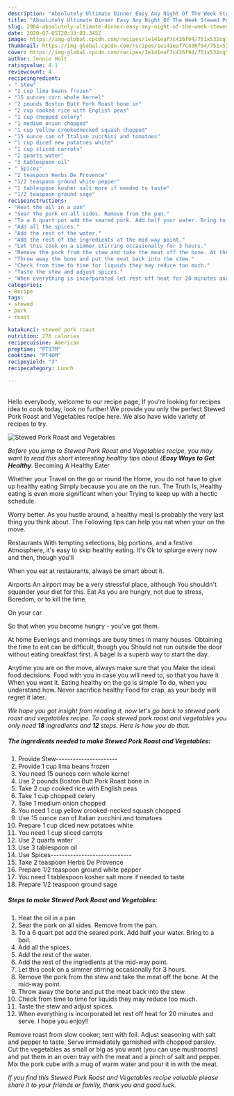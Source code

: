 ```yaml
---
description: "Absolutely Ultimate Dinner Easy Any Night Of The Week Stewed Pork Roast and Vegetables"
title: "Absolutely Ultimate Dinner Easy Any Night Of The Week Stewed Pork Roast and Vegetables"
slug: 2904-absolutely-ultimate-dinner-easy-any-night-of-the-week-stewed-pork-roast-and-vegetables
date: 2020-07-05T20:33:01.345Z
image: https://img-global.cpcdn.com/recipes/1e141eaf7c436f94/751x532cq70/stewed-pork-roast-and-vegetables-recipe-main-photo.jpg
thumbnail: https://img-global.cpcdn.com/recipes/1e141eaf7c436f94/751x532cq70/stewed-pork-roast-and-vegetables-recipe-main-photo.jpg
cover: https://img-global.cpcdn.com/recipes/1e141eaf7c436f94/751x532cq70/stewed-pork-roast-and-vegetables-recipe-main-photo.jpg
author: Jennie Holt
ratingvalue: 4.1
reviewcount: 4
recipeingredient:
- " Stew"
- "1 cup lima beans frozen"
- "15 ounces corn whole kernel"
- "2 pounds Boston Butt Pork Roast bone in"
- "2 cup cooked rice with English peas"
- "1 cup chopped celery"
- "1 medium onion chopped"
- "1 cup yellow crookednecked squash chopped"
- "15 ounce can of Italian zucchini and tomatoes"
- "1 cup diced new potatoes white"
- "1 cup sliced carrots"
- "2 quarts water"
- "3 tablespoon oil"
- " Spices"
- "2 teaspoon Herbs De Provence"
- "1/2 teaspoon ground white pepper"
- "1 tablespoon kosher salt more if needed to taste"
- "1/2 teaspoon ground sage"
recipeinstructions:
- "Heat the oil in a pan"
- "Sear the pork on all sides. Remove from the pan."
- "To a 6 quart pot add the seared pork. Add half your water. Bring to a boil."
- "Add all the spices."
- "Add the rest of the water."
- "Add the rest of the ingredients at the mid-way point."
- "Let this cook on a simmer stirring occasionally for 3 hours."
- "Remove the pork from the stew and take the meat off the bone. At the mid-way point."
- "Throw away the bone and put the meat back into the stew."
- "Check from time to time for liquids they may reduce too much."
- "Taste the stew and adjust spices."
- "When everything is incorporated let rest off heat for 20 minutes and serve. I hope you enjoy!!"
categories:
- Recipe
tags:
- stewed
- pork
- roast

katakunci: stewed pork roast 
nutrition: 276 calories
recipecuisine: American
preptime: "PT37M"
cooktime: "PT40M"
recipeyield: "3"
recipecategory: Lunch

---
```

<br>
Hello everybody, welcome to our recipe page, If you're looking for recipes idea to cook today, look no further! We provide you only the perfect Stewed Pork Roast and Vegetables recipe here. We also have wide variety of recipes to try.
<br>


![Stewed Pork Roast and Vegetables](https://img-global.cpcdn.com/recipes/1e141eaf7c436f94/751x532cq70/stewed-pork-roast-and-vegetables-recipe-main-photo.jpg)

<i>Before you jump to Stewed Pork Roast and Vegetables recipe, you may want to read this short interesting healthy tips about {<strong>Easy Ways to Get Healthy</strong>.</i>
Becoming A Healthy Eater

Whether your Travel on the go or round the
Home, you do not have to give up healthy eating
Simply because you are on the run. The Truth Is,
Healthy eating is even more significant when your
Trying to keep up with a hectic schedule.


Worry better. As you hustle around, a healthy meal
Is probably the very last thing you think about. The
Following tips can help you eat when your on the move.

Restaurants
With tempting selections, big portions, and a festive
Atmosphere, it's easy to skip healthy eating. It's
Ok to splurge every now and then, though you'll

When you eat at restaurants, always be smart
about it.

Airports
An airport may be a very stressful place, although
You shouldn't squander your diet for this. Eat
As you are hungry, not due to stress,
Boredom, or to kill the time.

On your car

So that when you become hungry - you've got them.

At home
Evenings and mornings are busy times in many houses.
Obtaining the time to eat can be difficult, though you
Should not run outside the door without eating breakfast
first. 
A bagel is a superb way to start the day.

Anytime you are on the move, always make sure that you
Make the ideal food decisions. 
Food with you in case you will need to, so that you have it
When you want it. Eating healthy on the go is simple 
To do, when you understand how. Never sacrifice healthy
Food for crap, as your body will regret it later.


<i>We hope you got insight from reading it, now let's go back to stewed pork roast and vegetables recipe. To cook stewed pork roast and vegetables you only need <strong>18</strong> ingredients and <strong>12</strong> steps. Here is how you do that.
</i>

##### The ingredients needed to make Stewed Pork Roast and Vegetables:

1. Provide  Stew----------------------
1. Provide 1 cup lima beans frozen
1. You need 15 ounces corn whole kernel
1. Use 2 pounds Boston Butt Pork Roast bone in
1. Take 2 cup cooked rice with English peas
1. Take 1 cup chopped celery
1. Take 1 medium onion chopped
1. You need 1 cup yellow crooked-necked squash chopped
1. Use 15 ounce can of Italian zucchini and tomatoes
1. Prepare 1 cup diced new potatoes white
1. You need 1 cup sliced carrots
1. Use 2 quarts water
1. Use 3 tablespoon oil
1. Use  Spices-----------------------------
1. Take 2 teaspoon Herbs De Provence
1. Prepare 1/2 teaspoon ground white pepper
1. You need 1 tablespoon kosher salt more if needed to taste
1. Prepare 1/2 teaspoon ground sage


##### Steps to make Stewed Pork Roast and Vegetables:

1. Heat the oil in a pan
1. Sear the pork on all sides. Remove from the pan.
1. To a 6 quart pot add the seared pork. Add half your water. Bring to a boil.
1. Add all the spices.
1. Add the rest of the water.
1. Add the rest of the ingredients at the mid-way point.
1. Let this cook on a simmer stirring occasionally for 3 hours.
1. Remove the pork from the stew and take the meat off the bone. At the mid-way point.
1. Throw away the bone and put the meat back into the stew.
1. Check from time to time for liquids they may reduce too much.
1. Taste the stew and adjust spices.
1. When everything is incorporated let rest off heat for 20 minutes and serve. I hope you enjoy!!


Remove roast from slow cooker; tent with foil. Adjust seasoning with salt and pepper to taste. Serve immediately garnished with chopped parsley. Cut the vegetables as small or big as you want (you can use mushrooms) and put them in an oven tray with the meat and a pinch of salt and pepper. Mix the pork cube with a mug of warm water and pour it in with the meat. 

<i>If you find this Stewed Pork Roast and Vegetables recipe valuable please share it to your friends or family, thank you and good luck.</i>
